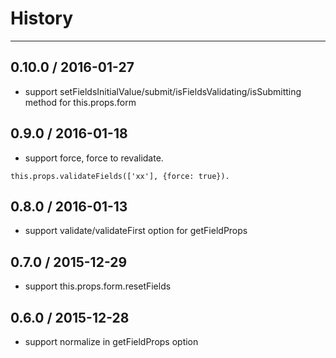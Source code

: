 # History
----
## 0.10.0 / 2016-01-27
- support setFieldsInitialValue/submit/isFieldsValidating/isSubmitting method for this.props.form


## 0.9.0 / 2016-01-18

- support force, force to revalidate.

```
this.props.validateFields(['xx'], {force: true}).
```

## 0.8.0 / 2016-01-13

- support validate/validateFirst option for getFieldProps 

## 0.7.0 / 2015-12-29

- support this.props.form.resetFields

## 0.6.0 / 2015-12-28

- support normalize in getFieldProps option
